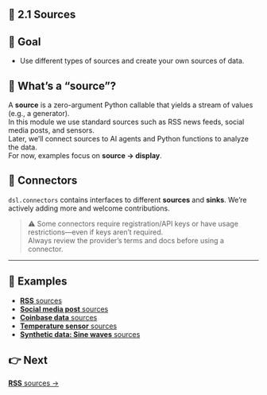 ## 🧩 2.1 Sources

## 🎯 Goal
- Use different types of sources and create your own sources of data.

## 📍 What’s a “source”?
A **source** is a zero-argument Python callable that yields a stream of values (e.g., a generator).  
In this module we use standard sources such as RSS news feeds, social media posts, and sensors.  
Later, we’ll connect sources to AI agents and Python functions to analyze the data.  
For now, examples focus on **source → display**.

## 📍 Connectors
`dsl.connectors` contains interfaces to different **sources** and **sinks**. We’re actively adding more and welcome contributions.

> ⚠️ Some connectors require registration/API keys or have usage restrictions—even if keys aren’t required.  
> Always review the provider’s terms and docs before using a connector.

---

## 🧠 Examples
- [**RSS** sources](./README_2_RSS.md)
- [**Social media post** sources](./README_3_posts.md)
- [**Coinbase data** sources](./README_4_REST.md)
- [**Temperature sensor** sources](./README_5_replay.md)
- [**Synthetic data: Sine waves** sources](./README_6_synthetic.md)

## 👉 Next
[**RSS** sources →](./README_2_RSS.md)
